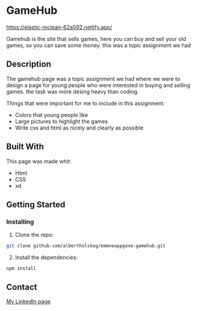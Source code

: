 # GameHub

https://elastic-mclean-62a092.netlify.app/

Gamehub is the site that sells games, here you can buy and sell your
            old games, so you can save some money. this was a topic assignment
            we had

## Description

The gamehub page was a topic assignment we had where we were to design a page for young people who were interested in buying and selling games. the task was more desing heavy than coding.


Things that were important for me to include in this assignment:

- Colors that young people like
- Large pictures to highlight the games
- Write css and html as nicely and clearly as possible

## Built With

This page was made whit:
 - Html 
 - CSS
 - xd
## Getting Started

### Installing

1. Clone the repo:

```bash
git clone github.com/albertholskog/emmneoppgave-gamehub.git
```

2. Install the dependencies:

```
npm install
```


## Contact

[My LinkedIn page](https://www.linkedin.com/in/albert-eikeland-holskog-047347185?originalSubdomain=no)

